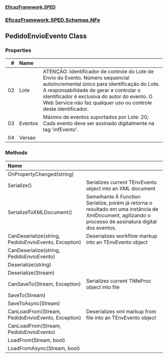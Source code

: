 #### [EficazFramework.SPED](EficazFrameworkSPED.md 'EficazFramework SPED')
### [EficazFramework.SPED.Schemas.NFe](EficazFramework.SPED.Schemas.NFe.md 'EficazFramework.SPED.Schemas.NFe')

## PedidoEnvioEvento Class
### Properties

| # | Name | |
| ---: | :--- | :--- |
| 02 | Lote | ATENÇÃO:            Identificador de controle do Lote de Envio do Evento.            Número sequencial autoincremental único para identificação do Lote. A responsabilidade de gerar e controlar o            identificador é exclusiva do autor do evento. O Web Service não faz qualquer uso ou controle deste identificador. |
| 03 | Eventos | Máximo de eventos suportados por Lote: 20;            Cada evento deve ser assinado digitalmente na tag 'infEvento'. |
| 04 | Versao |  |
### Methods

| Name | |
| :--- | :--- |
| OnPropertyChanged(string) |  |
| Serialize() | Serializes current TEnvEvento object into an XML document |
| SerializeToXMLDocument() | Semelhante À Function Serialize, porém já retorna o resultado            em uma instância de XmlDocument, agilizando o processo de assinatura            digital dos eventos. |
| CanDeserialize(string, PedidoEnvioEvento, Exception) | Deserializes workflow markup into an TEnvEvento object |
| CanDeserialize(string, PedidoEnvioEvento) |  |
| Deserialize(string) |  |
| Deserialize(Stream) |  |
| CanSaveTo(Stream, Exception) | Serializes current TNfeProc object into file |
| SaveTo(Stream) |  |
| SaveToAsync(Stream) |  |
| CanLoadFrom(Stream, PedidoEnvioEvento, Exception) | Deserializes xml markup from file into an TEnvEvento object |
| CanLoadFrom(Stream, PedidoEnvioEvento) |  |
| LoadFrom(Stream, bool) |  |
| LoadFromAsync(Stream, bool) |  |
